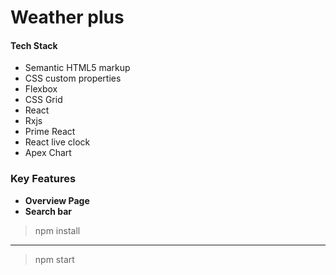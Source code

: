 
  <h1><b>Weather plus</b></h1>


#### Tech Stack <a name="tech-stack"></a>

- Semantic HTML5 markup
- CSS custom properties
- Flexbox
- CSS Grid
- React
- Rxjs
- Prime React
- React live clock
- Apex Chart

<!-- Features -->

### Key Features <a name="key-features"></a>

- **Overview Page**
- **Search bar**

<!-- GETTING STARTED -->

>npm install
---
> npm start
